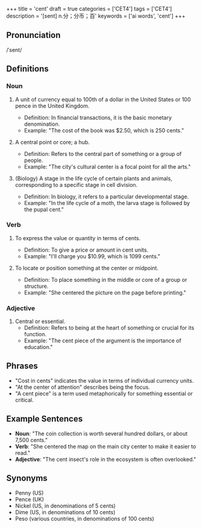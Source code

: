 +++
title = 'cent'
draft = true
categories = ['CET4']
tags = ['CET4']
description = '[sent] n.分；分币；百'
keywords = ['ai words', 'cent']
+++

## Pronunciation
/ˈsent/

## Definitions
### Noun
1. A unit of currency equal to 100th of a dollar in the United States or 100 pence in the United Kingdom.
   - Definition: In financial transactions, it is the basic monetary denomination.
   - Example: "The cost of the book was $2.50, which is 250 cents."

2. A central point or core; a hub.
   - Definition: Refers to the central part of something or a group of people.
   - Example: "The city's cultural center is a focal point for all the arts."

3. (Biology) A stage in the life cycle of certain plants and animals, corresponding to a specific stage in cell division.
   - Definition: In biology, it refers to a particular developmental stage.
   - Example: "In the life cycle of a moth, the larva stage is followed by the pupal cent."

### Verb
1. To express the value or quantity in terms of cents.
   - Definition: To give a price or amount in cent units.
   - Example: "I'll charge you $10.99, which is 1099 cents."

2. To locate or position something at the center or midpoint.
   - Definition: To place something in the middle or core of a group or structure.
   - Example: "She centered the picture on the page before printing."

### Adjective
1. Central or essential.
   - Definition: Refers to being at the heart of something or crucial for its function.
   - Example: "The cent piece of the argument is the importance of education."

## Phrases
- "Cost in cents" indicates the value in terms of individual currency units.
- "At the center of attention" describes being the focus.
- "A cent piece" is a term used metaphorically for something essential or critical.

## Example Sentences
- **Noun**: "The coin collection is worth several hundred dollars, or about 7,500 cents."
- **Verb**: "She centered the map on the main city center to make it easier to read."
- **Adjective**: "The cent insect's role in the ecosystem is often overlooked."

## Synonyms
- Penny (US)
- Pence (UK)
- Nickel (US, in denominations of 5 cents)
- Dime (US, in denominations of 10 cents)
- Peso (various countries, in denominations of 100 cents)
